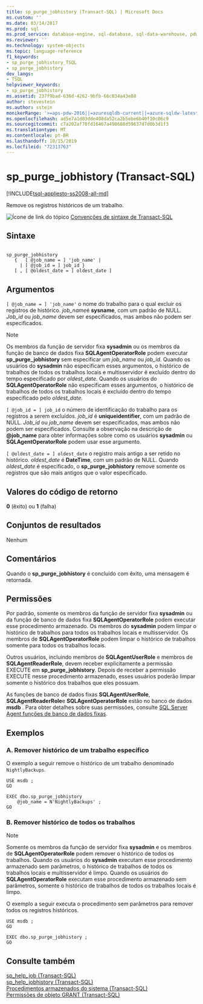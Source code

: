 ```yaml
---
title: sp_purge_jobhistory (Transact-SQL) | Microsoft Docs
ms.custom: ''
ms.date: 03/14/2017
ms.prod: sql
ms.prod_service: database-engine, sql-database, sql-data-warehouse, pdw
ms.reviewer: ''
ms.technology: system-objects
ms.topic: language-reference
f1_keywords:
- sp_purge_jobhistory_TSQL
- sp_purge_jobhistory
dev_langs:
- TSQL
helpviewer_keywords:
- sp_purge_jobhistory
ms.assetid: 237f9bad-636d-4262-9bfb-66c034a43e88
author: stevestein
ms.author: sstein
monikerRange: '>=aps-pdw-2016||=azuresqldb-current||=azure-sqldw-latest||>=sql-server-2016||=sqlallproducts-allversions||>=sql-server-linux-2017||=azuresqldb-mi-current'
ms.openlocfilehash: ad5e7a1d03dde408da52ca2b5ebe6b40f10c06c9
ms.sourcegitcommit: c7a202af70fd16467a498688d59637d7d0b3d1f3
ms.translationtype: MT
ms.contentlocale: pt-BR
ms.lasthandoff: 10/15/2019
ms.locfileid: "72313763"
---
```

# <a name="sp_purge_jobhistory-transact-sql"></a>sp_purge_jobhistory (Transact-SQL)
[!INCLUDE[tsql-appliesto-ss2008-all-md](../../includes/tsql-appliesto-ss2008-all-md.md)]

  Remove os registros históricos de um trabalho.  
  
 ![Ícone de link do tópico](../../database-engine/configure-windows/media/topic-link.gif "Ícone de link do tópico") [Convenções de sintaxe de Transact-SQL](../../t-sql/language-elements/transact-sql-syntax-conventions-transact-sql.md)  
  
## <a name="syntax"></a>Sintaxe  
  
```  
  
sp_purge_jobhistory   
   {   [ @job_name = ] 'job_name' |   
     | [ @job_id = ] job_id }  
   [ , [ @oldest_date = ] oldest_date ]  
```  
  
## <a name="arguments"></a>Argumentos  
`[ @job_name = ] 'job_name'` o nome do trabalho para o qual excluir os registros de histórico. *job_name*é **sysname**, com um padrão de NULL. *Job_id* ou *job_name* devem ser especificados, mas ambos não podem ser especificados.  
  
> [!NOTE]  
>  Os membros da função de servidor fixa **sysadmin** ou os membros da função de banco de dados fixa **SQLAgentOperatorRole** podem executar **sp_purge_jobhistory** sem especificar um *job_name* ou *job_id*. Quando os usuários do **sysadmin** não especificam esses argumentos, o histórico de trabalhos de todos os trabalhos locais e multisservidor é excluído dentro do tempo especificado por *oldest_date*. Quando os usuários do **SQLAgentOperatorRole** não especificam esses argumentos, o histórico de trabalhos de todos os trabalhos locais é excluído dentro do tempo especificado pelo *oldest_date*.  
  
`[ @job_id = ] job_id` o número de identificação do trabalho para os registros a serem excluídos. *job_id* é **uniqueidentifier**, com um padrão de NULL. *Job_id* ou *job_name* devem ser especificados, mas ambos não podem ser especificados. Consulte a observação na descrição de **\@job_name** para obter informações sobre como os usuários **sysadmin** ou **SQLAgentOperatorRole** podem usar esse argumento.  
  
`[ @oldest_date = ] oldest_date` o registro mais antigo a ser retido no histórico. *oldest_date* é **DateTime**, com um padrão de NULL. Quando *oldest_date* é especificado, o **sp_purge_jobhistory** remove somente os registros que são mais antigos que o valor especificado.  
  
## <a name="return-code-values"></a>Valores do código de retorno  
 **0** (êxito) ou **1** (falha)  
  
## <a name="result-sets"></a>Conjuntos de resultados  
 Nenhum  
  
## <a name="remarks"></a>Comentários  
 Quando o **sp_purge_jobhistory** é concluído com êxito, uma mensagem é retornada.  
  
## <a name="permissions"></a>Permissões  
 Por padrão, somente os membros da função de servidor fixa **sysadmin** ou da função de banco de dados fixa **SQLAgentOperatorRole** podem executar esse procedimento armazenado. Os membros do **sysadmin** podem limpar o histórico de trabalhos para todos os trabalhos locais e multisservidor. Os membros de **SQLAgentOperatorRole** podem limpar o histórico de trabalhos somente para todos os trabalhos locais.  
  
 Outros usuários, incluindo membros de **SQLAgentUserRole** e membros de **SQLAgentReaderRole**, devem receber explicitamente a permissão EXECUTE em **sp_purge_jobhistory**. Depois de receber a permissão EXECUTE nesse procedimento armazenado, esses usuários poderão limpar somente o histórico dos trabalhos que eles possuam.  
  
 As funções de banco de dados fixas **SQLAgentUserRole**, **SQLAgentReaderRole**e **SQLAgentOperatorRole** estão no banco de dados **msdb** . Para obter detalhes sobre suas permissões, consulte [SQL Server Agent funções de banco de dados fixas](../../ssms/agent/sql-server-agent-fixed-database-roles.md).  
  
## <a name="examples"></a>Exemplos  
  
### <a name="a-remove-history-for-a-specific-job"></a>A. Remover histórico de um trabalho específico  
 O exemplo a seguir remove o histórico de um trabalho denominado `NightlyBackups`.  
  
```  
USE msdb ;  
GO  
  
EXEC dbo.sp_purge_jobhistory  
    @job_name = N'NightlyBackups' ;  
GO  
```  
  
### <a name="b-remove-history-for-all-jobs"></a>B. Remover histórico de todos os trabalhos  
  
> [!NOTE]  
>  Somente os membros da função de servidor fixa **sysadmin** e os membros de **SQLAgentOperatorRole** podem remover o histórico de todos os trabalhos. Quando os usuários do **sysadmin** executam esse procedimento armazenado sem parâmetros, o histórico de trabalhos de todos os trabalhos locais e multisservidor é limpo. Quando os usuários do **SQLAgentOperatorRole** executam esse procedimento armazenado sem parâmetros, somente o histórico de trabalhos de todos os trabalhos locais é limpo.  
  
 O exemplo a seguir executa o procedimento sem parâmetros para remover todos os registros históricos.  
  
```  
USE msdb ;  
GO  
  
EXEC dbo.sp_purge_jobhistory ;  
GO  
```  
  
## <a name="see-also"></a>Consulte também  
 [sp_help_job &#40;Transact-SQL&#41;](../../relational-databases/system-stored-procedures/sp-help-job-transact-sql.md)   
 [sp_help_jobhistory &#40;Transact-SQL&#41;](../../relational-databases/system-stored-procedures/sp-help-jobhistory-transact-sql.md)   
 [Procedimentos armazenados do sistema &#40;Transact-SQL&#41;](../../relational-databases/system-stored-procedures/system-stored-procedures-transact-sql.md)   
 [Permissões de objeto GRANT &#40;Transact-SQL&#41;](../../t-sql/statements/grant-object-permissions-transact-sql.md)  
  
  
